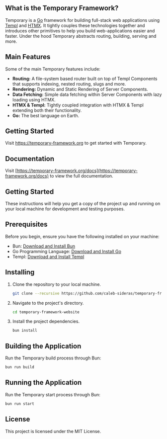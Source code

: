 ## What is the Temporary Framework?

Temporary is a [Go](https://go.dev/) framework for building full-stack web applications using [Templ](https://templ.guide/) and [HTMX](https://htmx.org/). It tightly couples these technologies together and introduces other primitives to help you build web-applications easier and faster. Under the hood Temporary abstracts routing, building, serving and more.


## Main Features

Some of the main Temporary features include:

- __Routing:__ A file-system based router built on top of Templ Components that supports indexing, nested routing, slugs and more.
- __Rendering:__ Dynamic and Static Rendering of Server Components. 
- __Data Fetching:__ Simple data fetching within Server Components with lazy loading using HTMX.
- __HTMX & Templ:__ Tightly coupled integration with HTMX & Templ extending both their functionality.
- __Go:__ The best language on Earth.


## Getting Started

Visit <a href="https://temporary-framework.org">https://temporary-framework.org</a> to get started with Temporary.

## Documentation

Visit [https://temporary-framework.org/docs](https://temporary-framework.org/docs) to view the full documentation.

## Getting Started

These instructions will help you get a copy of the project up and running on your local machine for development and testing purposes.

## Prerequisites

Before you begin, ensure you have the following installed on your machine:

- Bun: [Download and Install Bun](https://bun.sh/)
- Go Programming Language: [Download and Install Go](https://golang.org/doc/install)
- Templ: [Download and Install Templ](https://templ.guide/quick-start/installation)

## Installing

1. Clone the repository to your local machine.

   ```bash
   git clone --recursive https://github.com/caleb-sideras/temporary-framework-website.git
   ```

2. Navigate to the project's directory.

   ```bash
   cd temporary-framework-website
   ```

3. Install the project dependencies.

   ```bash
   bun install
   ```

## Building the Application

Run the Temporary build process through Bun:

  ```bash
  bun run build
  ```

## Running the Application

Run the Temporary start process through Bun:

   ```bash
   bun run start
   ```

## License

This project is licensed under the MIT License.
